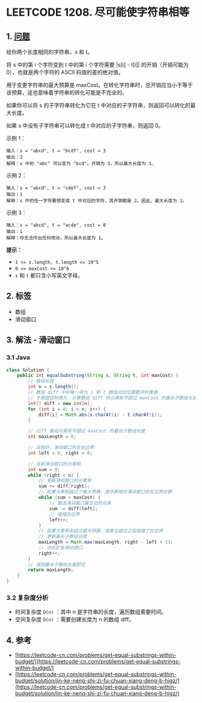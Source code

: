 # LEETCODE 1208. 尽可能使字符串相等

## 1. [问题](https://leetcode-cn.com/problems/get-equal-substrings-within-budget/)

给你两个长度相同的字符串，s 和 t。

将 s 中的第 i 个字符变到 t 中的第 i 个字符需要 \|s\[i\] - t\[i\]\| 的开销（开销可能为 0），也就是两个字符的 ASCII 码值的差的绝对值。

用于变更字符串的最大预算是 maxCost。在转化字符串时，总开销应当小于等于该预算，这也意味着字符串的转化可能是不完全的。

如果你可以将 s 的子字符串转化为它在 t 中对应的子字符串，则返回可以转化的最大长度。

如果 s 中没有子字符串可以转化成 t 中对应的子字符串，则返回 0。

示例 1：

```text
输入：s = "abcd", t = "bcdf", cost = 3
输出：3
解释：s 中的 "abc" 可以变为 "bcd"。开销为 3，所以最大长度为 3。
```

示例 2：

```text
输入：s = "abcd", t = "cdef", cost = 3
输出：1
解释：s 中的任一字符要想变成 t 中对应的字符，其开销都是 2。因此，最大长度为 1。
```

示例 3：

```text
输入：s = "abcd", t = "acde", cost = 0
输出：1
解释：你无法作出任何改动，所以最大长度为 1。
```

**提示：**

* `1 <= s.length, t.length <= 10^5`
* `0 <= maxCost <= 10^6`
* `s` 和 `t` 都只含小写英文字母。

## 2. 标签

* 数组
* 滑动窗口

## 3. 解法 - 滑动窗口

### 3.1 Java

```java
class Solution {
    public int equalSubstring(String s, String t, int maxCost) {
        // 数组长度
        int n = s.length();
        // 数组 diff 中的每一项为 s 和 t 数组对应位置数字的差值
        // 于是题目转换为：计算数组 diff 的元素和不超过 maxCost 的最长子数组长度
        int[] diff = new int[n];
        for (int i = 0; i < n; i++) {
            diff[i] = Math.abs(s.charAt(i) - t.charAt(i));
        }

        // diff 数组元素和不超过 maxCost 的最长子数组长度
        int maxLength = 0;

        // 双指针，滑动窗口的左右边界
        int left = 0, right = 0;

        // 当前滑动窗口的元素和
        int sum = 0;
        while (right < n) {
            // 更新滑动窗口的元素和
            sum += diff[right];
            // 如果元素和超过了最大预算，就不断地将滑动窗口的左边界右移
            while (sum > maxCost) {
                // 删去滑动窗口最左边的元素
                sum -= diff[left];
                // 收缩左边界
                left++;
            }
            // 如果元素和未超过最大预算，或者在超过之后收缩了左边界
            // 更新最长子数组长度
            maxLength = Math.max(maxLength, right - left + 1);
            // 向右扩张滑动窗口
            right++;
        }
        // 返回最长子数组长度即可
        return maxLength;
    }
}
```

### 3.2 复杂度分析

* 时间复杂度 `O(n)` ：其中 n 是字符串的长度，遍历数组需要时间。
* 空间复杂度 `O(n)` ：需要创建长度为 n                                                                                                                                                                                                                                                                                                                                                                                                                                                                                                                                                                                                                                                                    的数组 diff。

## 4. 参考

* [https://leetcode-cn.com/problems/get-equal-substrings-within-budget/](https://leetcode-cn.com/problems/get-equal-substrings-within-budget/)
* [https://leetcode-cn.com/problems/get-equal-substrings-within-budget/solution/jin-ke-neng-shi-zi-fu-chuan-xiang-deng-b-higz/](https://leetcode-cn.com/problems/get-equal-substrings-within-budget/solution/jin-ke-neng-shi-zi-fu-chuan-xiang-deng-b-higz/)

